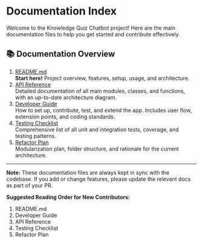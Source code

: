 # Documentation Index

Welcome to the Knowledge Quiz Chatbot project! Here are the main documentation files to help you get started and contribute effectively.

## 📚 Documentation Overview

1. [README.md](../README.md)  
   **Start here!** Project overview, features, setup, usage, and architecture.
2. [API Reference](api_reference.md)  
   Detailed documentation of all main modules, classes, and functions, with an up-to-date architecture diagram.
3. [Developer Guide](developer_guide.md)  
   How to set up, contribute, test, and extend the app. Includes user flow, extension points, and coding standards.
4. [Testing Checklist](test_checklist.md)  
   Comprehensive list of all unit and integration tests, coverage, and testing patterns.
5. [Refactor Plan](refactor_plan.md)  
   Modularization plan, folder structure, and rationale for the current architecture.

---

**Note:** These documentation files are always kept in sync with the codebase. If you add or change features, please update the relevant docs as part of your PR.

**Suggested Reading Order for New Contributors:**
1. README.md
2. Developer Guide
3. API Reference
4. Testing Checklist
5. Refactor Plan 